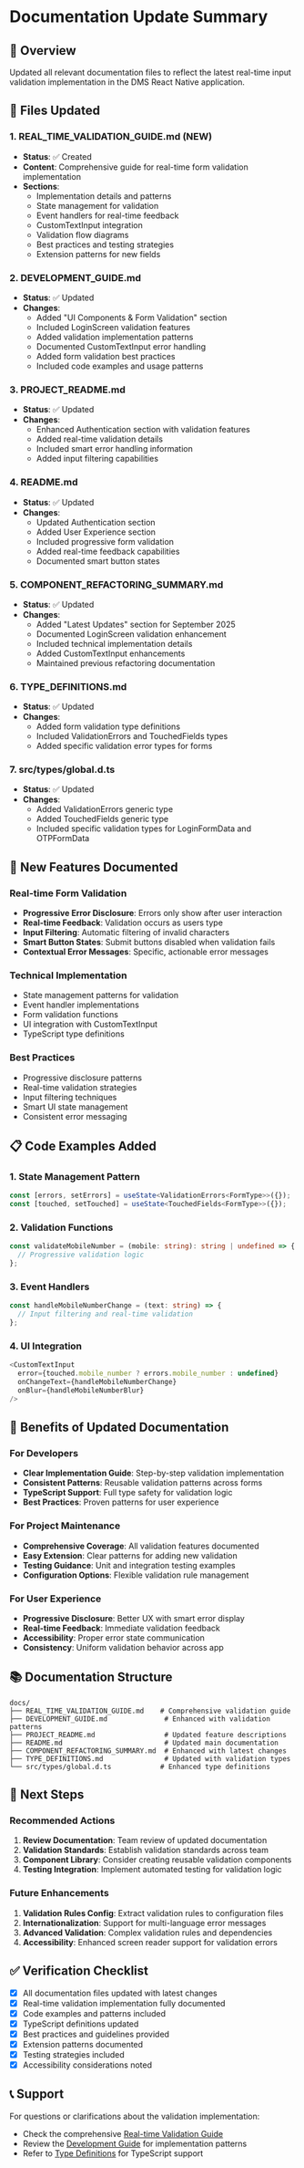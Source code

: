 # Documentation Update Summary

## 📝 Overview

Updated all relevant documentation files to reflect the latest real-time input validation implementation in the DMS React Native application.

## 📄 Files Updated

### 1. **REAL_TIME_VALIDATION_GUIDE.md** (NEW)

- **Status**: ✅ Created
- **Content**: Comprehensive guide for real-time form validation implementation
- **Sections**:
  - Implementation details and patterns
  - State management for validation
  - Event handlers for real-time feedback
  - CustomTextInput integration
  - Validation flow diagrams
  - Best practices and testing strategies
  - Extension patterns for new fields

### 2. **DEVELOPMENT_GUIDE.md**

- **Status**: ✅ Updated
- **Changes**:
  - Added "UI Components & Form Validation" section
  - Included LoginScreen validation features
  - Added validation implementation patterns
  - Documented CustomTextInput error handling
  - Added form validation best practices
  - Included code examples and usage patterns

### 3. **PROJECT_README.md**

- **Status**: ✅ Updated
- **Changes**:
  - Enhanced Authentication section with validation features
  - Added real-time validation details
  - Included smart error handling information
  - Added input filtering capabilities

### 4. **README.md**

- **Status**: ✅ Updated
- **Changes**:
  - Updated Authentication section
  - Added User Experience section
  - Included progressive form validation
  - Added real-time feedback capabilities
  - Documented smart button states

### 5. **COMPONENT_REFACTORING_SUMMARY.md**

- **Status**: ✅ Updated
- **Changes**:
  - Added "Latest Updates" section for September 2025
  - Documented LoginScreen validation enhancement
  - Included technical implementation details
  - Added CustomTextInput enhancements
  - Maintained previous refactoring documentation

### 6. **TYPE_DEFINITIONS.md**

- **Status**: ✅ Updated
- **Changes**:
  - Added form validation type definitions
  - Included ValidationErrors and TouchedFields types
  - Added specific validation error types for forms

### 7. **src/types/global.d.ts**

- **Status**: ✅ Updated
- **Changes**:
  - Added ValidationErrors<T> generic type
  - Added TouchedFields<T> generic type
  - Included specific validation types for LoginFormData and OTPFormData

## 🚀 New Features Documented

### Real-time Form Validation

- **Progressive Error Disclosure**: Errors only show after user interaction
- **Real-time Feedback**: Validation occurs as users type
- **Input Filtering**: Automatic filtering of invalid characters
- **Smart Button States**: Submit buttons disabled when validation fails
- **Contextual Error Messages**: Specific, actionable error messages

### Technical Implementation

- State management patterns for validation
- Event handler implementations
- Form validation functions
- UI integration with CustomTextInput
- TypeScript type definitions

### Best Practices

- Progressive disclosure patterns
- Real-time validation strategies
- Input filtering techniques
- Smart UI state management
- Consistent error messaging

## 📋 Code Examples Added

### 1. State Management Pattern

```typescript
const [errors, setErrors] = useState<ValidationErrors<FormType>>({});
const [touched, setTouched] = useState<TouchedFields<FormType>>({});
```

### 2. Validation Functions

```typescript
const validateMobileNumber = (mobile: string): string | undefined => {
  // Progressive validation logic
};
```

### 3. Event Handlers

```typescript
const handleMobileNumberChange = (text: string) => {
  // Input filtering and real-time validation
};
```

### 4. UI Integration

```typescript
<CustomTextInput
  error={touched.mobile_number ? errors.mobile_number : undefined}
  onChangeText={handleMobileNumberChange}
  onBlur={handleMobileNumberBlur}
/>
```

## 🎯 Benefits of Updated Documentation

### For Developers

- **Clear Implementation Guide**: Step-by-step validation implementation
- **Consistent Patterns**: Reusable validation patterns across forms
- **TypeScript Support**: Full type safety for validation logic
- **Best Practices**: Proven patterns for user experience

### For Project Maintenance

- **Comprehensive Coverage**: All validation features documented
- **Easy Extension**: Clear patterns for adding new validation
- **Testing Guidance**: Unit and integration testing examples
- **Configuration Options**: Flexible validation rule management

### For User Experience

- **Progressive Disclosure**: Better UX with smart error display
- **Real-time Feedback**: Immediate validation feedback
- **Accessibility**: Proper error state communication
- **Consistency**: Uniform validation behavior across app

## 📚 Documentation Structure

```
docs/
├── REAL_TIME_VALIDATION_GUIDE.md    # Comprehensive validation guide
├── DEVELOPMENT_GUIDE.md              # Enhanced with validation patterns
├── PROJECT_README.md                 # Updated feature descriptions
├── README.md                         # Updated main documentation
├── COMPONENT_REFACTORING_SUMMARY.md  # Enhanced with latest changes
├── TYPE_DEFINITIONS.md               # Updated with validation types
└── src/types/global.d.ts            # Enhanced type definitions
```

## 🔄 Next Steps

### Recommended Actions

1. **Review Documentation**: Team review of updated documentation
2. **Validation Standards**: Establish validation standards across team
3. **Component Library**: Consider creating reusable validation components
4. **Testing Integration**: Implement automated testing for validation logic

### Future Enhancements

1. **Validation Rules Config**: Extract validation rules to configuration files
2. **Internationalization**: Support for multi-language error messages
3. **Advanced Validation**: Complex validation rules and dependencies
4. **Accessibility**: Enhanced screen reader support for validation errors

## ✅ Verification Checklist

- [x] All documentation files updated with latest changes
- [x] Real-time validation implementation fully documented
- [x] Code examples and patterns included
- [x] TypeScript definitions updated
- [x] Best practices and guidelines provided
- [x] Extension patterns documented
- [x] Testing strategies included
- [x] Accessibility considerations noted

## 📞 Support

For questions or clarifications about the validation implementation:

- Check the comprehensive [Real-time Validation Guide](REAL_TIME_VALIDATION_GUIDE.md)
- Review the [Development Guide](DEVELOPMENT_GUIDE.md) for implementation patterns
- Refer to [Type Definitions](TYPE_DEFINITIONS.md) for TypeScript support
